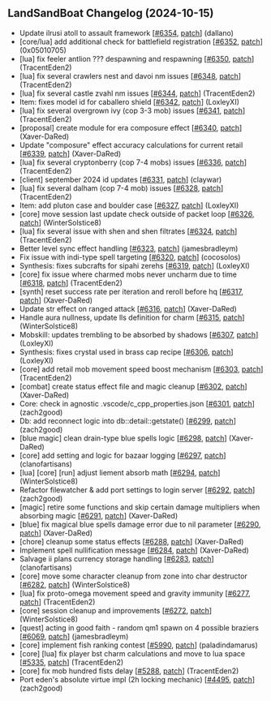 ## LandSandBoat Changelog (2024-10-15)
- Update ilrusi atoll to assault framework [[#6354](https://github.com/LandSandBoat/server/pull/6354), [patch](https://github.com/LandSandBoat/server/pull/6354.patch)] (dallano)
- [core/lua] add additional check for battlefield registration [[#6352](https://github.com/LandSandBoat/server/pull/6352), [patch](https://github.com/LandSandBoat/server/pull/6352.patch)] (0x05010705)
- [lua] fix feeler antlion ??? despawning and respawning [[#6350](https://github.com/LandSandBoat/server/pull/6350), [patch](https://github.com/LandSandBoat/server/pull/6350.patch)] (TracentEden2)
- [lua] fix several crawlers nest and davoi nm issues [[#6348](https://github.com/LandSandBoat/server/pull/6348), [patch](https://github.com/LandSandBoat/server/pull/6348.patch)] (TracentEden2)
- [lua] fix several castle zvahl nm issues [[#6344](https://github.com/LandSandBoat/server/pull/6344), [patch](https://github.com/LandSandBoat/server/pull/6344.patch)] (TracentEden2)
- Item: fixes model id for caballero shield [[#6342](https://github.com/LandSandBoat/server/pull/6342), [patch](https://github.com/LandSandBoat/server/pull/6342.patch)] (LoxleyXI)
- [lua] fix several overgrown ivy (cop 3-3 mob) issues [[#6341](https://github.com/LandSandBoat/server/pull/6341), [patch](https://github.com/LandSandBoat/server/pull/6341.patch)] (TracentEden2)
- [proposal] create module for era composure effect [[#6340](https://github.com/LandSandBoat/server/pull/6340), [patch](https://github.com/LandSandBoat/server/pull/6340.patch)] (Xaver-DaRed)
- Update "composure" effect accuracy calculations for current retail [[#6339](https://github.com/LandSandBoat/server/pull/6339), [patch](https://github.com/LandSandBoat/server/pull/6339.patch)] (Xaver-DaRed)
- [lua] fix several cryptonberry (cop 7-4 mobs) issues [[#6336](https://github.com/LandSandBoat/server/pull/6336), [patch](https://github.com/LandSandBoat/server/pull/6336.patch)] (TracentEden2)
- [client] september 2024 id updates [[#6331](https://github.com/LandSandBoat/server/pull/6331), [patch](https://github.com/LandSandBoat/server/pull/6331.patch)] (claywar)
- [lua] fix several dalham (cop 7-4 mob) issues [[#6328](https://github.com/LandSandBoat/server/pull/6328), [patch](https://github.com/LandSandBoat/server/pull/6328.patch)] (TracentEden2)
- Item: add pluton case and boulder case [[#6327](https://github.com/LandSandBoat/server/pull/6327), [patch](https://github.com/LandSandBoat/server/pull/6327.patch)] (LoxleyXI)
- [core] move session last update check outside of packet loop [[#6326](https://github.com/LandSandBoat/server/pull/6326), [patch](https://github.com/LandSandBoat/server/pull/6326.patch)] (WinterSolstice8)
- [lua] fix several issue with shen and shen filtrates [[#6324](https://github.com/LandSandBoat/server/pull/6324), [patch](https://github.com/LandSandBoat/server/pull/6324.patch)] (TracentEden2)
- Better level sync effect handling [[#6323](https://github.com/LandSandBoat/server/pull/6323), [patch](https://github.com/LandSandBoat/server/pull/6323.patch)] (jamesbradleym)
- Fix issue with indi-type spell targeting [[#6320](https://github.com/LandSandBoat/server/pull/6320), [patch](https://github.com/LandSandBoat/server/pull/6320.patch)] (cocosolos)
- Synthesis: fixes subcrafts for sipahi zerehs [[#6319](https://github.com/LandSandBoat/server/pull/6319), [patch](https://github.com/LandSandBoat/server/pull/6319.patch)] (LoxleyXI)
- [core] fix issue where charmed mobs never uncharm due to time [[#6318](https://github.com/LandSandBoat/server/pull/6318), [patch](https://github.com/LandSandBoat/server/pull/6318.patch)] (TracentEden2)
- [synth] reset success rate per iteration and reroll before hq [[#6317](https://github.com/LandSandBoat/server/pull/6317), [patch](https://github.com/LandSandBoat/server/pull/6317.patch)] (Xaver-DaRed)
- Update str effect on ranged attack [[#6316](https://github.com/LandSandBoat/server/pull/6316), [patch](https://github.com/LandSandBoat/server/pull/6316.patch)] (Xaver-DaRed)
- Handle aura nullness, update lls definition for charm [[#6315](https://github.com/LandSandBoat/server/pull/6315), [patch](https://github.com/LandSandBoat/server/pull/6315.patch)] (WinterSolstice8)
- Mobskill: updates trembling to be absorbed by shadows [[#6307](https://github.com/LandSandBoat/server/pull/6307), [patch](https://github.com/LandSandBoat/server/pull/6307.patch)] (LoxleyXI)
- Synthesis: fixes crystal used in brass cap recipe [[#6306](https://github.com/LandSandBoat/server/pull/6306), [patch](https://github.com/LandSandBoat/server/pull/6306.patch)] (LoxleyXI)
- [core] add retail mob movement speed boost mechanism [[#6303](https://github.com/LandSandBoat/server/pull/6303), [patch](https://github.com/LandSandBoat/server/pull/6303.patch)] (TracentEden2)
- [combat] create status effect file and magic cleanup [[#6302](https://github.com/LandSandBoat/server/pull/6302), [patch](https://github.com/LandSandBoat/server/pull/6302.patch)] (Xaver-DaRed)
- Core: check in agnostic .vscode/c_cpp_properties.json [[#6301](https://github.com/LandSandBoat/server/pull/6301), [patch](https://github.com/LandSandBoat/server/pull/6301.patch)] (zach2good)
- Db: add reconnect logic into db::detail::getstate() [[#6299](https://github.com/LandSandBoat/server/pull/6299), [patch](https://github.com/LandSandBoat/server/pull/6299.patch)] (zach2good)
- [blue magic] clean drain-type blue spells logic [[#6298](https://github.com/LandSandBoat/server/pull/6298), [patch](https://github.com/LandSandBoat/server/pull/6298.patch)] (Xaver-DaRed)
- [core] add setting and logic for bazaar logging [[#6297](https://github.com/LandSandBoat/server/pull/6297), [patch](https://github.com/LandSandBoat/server/pull/6297.patch)] (clanofartisans)
- [lua] [core] [run] adjust liement absorb math [[#6294](https://github.com/LandSandBoat/server/pull/6294), [patch](https://github.com/LandSandBoat/server/pull/6294.patch)] (WinterSolstice8)
- Refactor filewatcher & add port settings to login server [[#6292](https://github.com/LandSandBoat/server/pull/6292), [patch](https://github.com/LandSandBoat/server/pull/6292.patch)] (zach2good)
- [magic] retire some functions and skip certain damage multipliers when absorbing magic [[#6291](https://github.com/LandSandBoat/server/pull/6291), [patch](https://github.com/LandSandBoat/server/pull/6291.patch)] (Xaver-DaRed)
- [blue] fix magical blue spells damage error due to nil parameter [[#6290](https://github.com/LandSandBoat/server/pull/6290), [patch](https://github.com/LandSandBoat/server/pull/6290.patch)] (Xaver-DaRed)
- [chore] cleanup some status effects [[#6288](https://github.com/LandSandBoat/server/pull/6288), [patch](https://github.com/LandSandBoat/server/pull/6288.patch)] (Xaver-DaRed)
- Implement spell nullification message [[#6284](https://github.com/LandSandBoat/server/pull/6284), [patch](https://github.com/LandSandBoat/server/pull/6284.patch)] (Xaver-DaRed)
- Salvage ii plans currency storage handling [[#6283](https://github.com/LandSandBoat/server/pull/6283), [patch](https://github.com/LandSandBoat/server/pull/6283.patch)] (clanofartisans)
- [core] move some character cleanup from zone into char destructor [[#6282](https://github.com/LandSandBoat/server/pull/6282), [patch](https://github.com/LandSandBoat/server/pull/6282.patch)] (WinterSolstice8)
- [lua] fix proto-omega movement speed and gravity immunity [[#6277](https://github.com/LandSandBoat/server/pull/6277), [patch](https://github.com/LandSandBoat/server/pull/6277.patch)] (TracentEden2)
- [core] session cleanup and improvements [[#6272](https://github.com/LandSandBoat/server/pull/6272), [patch](https://github.com/LandSandBoat/server/pull/6272.patch)] (WinterSolstice8)
- [quest] acting in good faith - random qm1 spawn on 4 possible braziers [[#6069](https://github.com/LandSandBoat/server/pull/6069), [patch](https://github.com/LandSandBoat/server/pull/6069.patch)] (jamesbradleym)
- [core] implement fish ranking contest [[#5990](https://github.com/LandSandBoat/server/pull/5990), [patch](https://github.com/LandSandBoat/server/pull/5990.patch)] (paladindamarus)
- [core] [lua] fix player bst charm calculations and move to lua space [[#5335](https://github.com/LandSandBoat/server/pull/5335), [patch](https://github.com/LandSandBoat/server/pull/5335.patch)] (TracentEden2)
- [core] fix mob hundred fists delay [[#5288](https://github.com/LandSandBoat/server/pull/5288), [patch](https://github.com/LandSandBoat/server/pull/5288.patch)] (TracentEden2)
- Port eden's absolute virtue impl (2h locking mechanic) [[#4495](https://github.com/LandSandBoat/server/pull/4495), [patch](https://github.com/LandSandBoat/server/pull/4495.patch)] (zach2good)
